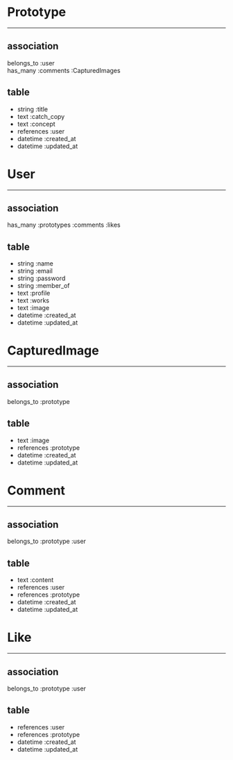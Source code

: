 # Prototype
---
## association
belongs_to :user  
has_many :comments :CapturedImages

## table
- string :title
- text :catch_copy
- text :concept
- references :user
- datetime :created_at
- datetime :updated_at

# User
---
## association
has_many :prototypes :comments :likes

## table
- string :name
- string :email
- string :password
- string :member_of
- text :profile
- text :works
- text :image
- datetime :created_at
- datetime :updated_at

# CapturedImage
---
## association
belongs_to :prototype

## table
- text :image
- references :prototype
- datetime :created_at
- datetime :updated_at

# Comment
---
## association
belongs_to :prototype :user

## table
- text :content
- references :user
- references :prototype
- datetime :created_at
- datetime :updated_at

# Like
---
## association
belongs_to :prototype :user

## table
- references :user
- references :prototype
- datetime :created_at
- datetime :updated_at
